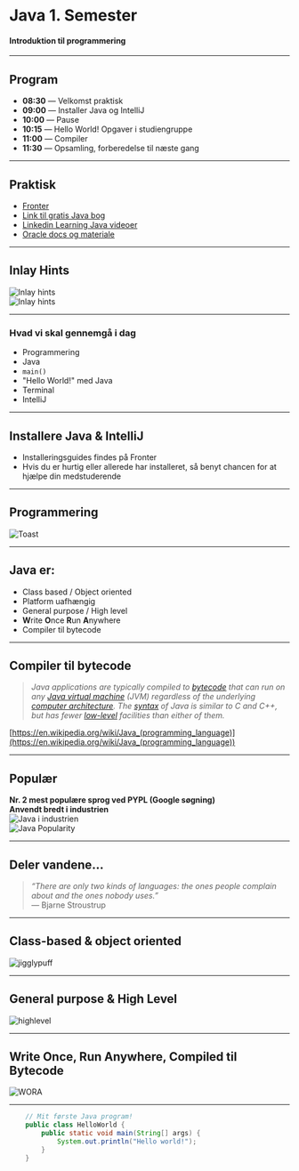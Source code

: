 # Java 1. Semester  
#### Introduktion til programmering

---

## Program
- **08:30** — Velkomst praktisk  
- **09:00** — Installer Java og IntelliJ  
- **10:00** — Pause  
- **10:15** — Hello World! Opgaver i studiengruppe  
- **11:00** — Compiler  
- **11:30** — Opsamling, forberedelse til næste gang  

---

## Praktisk
- [Fronter](https://kea-fronter.itslearning.com/)  
- [Link til gratis Java bog](https://books.trinket.io/thinkjava/)  
- [Linkedin Learning Java videoer](https://www.linkedin.com/learning/learning-java-17/)  
- [Oracle docs og materiale](https://dev.java/learn/)  

---

## Inlay Hints  
![Inlay hints](./slides/img/inlayhints.png)  
![Inlay hints](./slides/img/inlayhints2.png)  

---

### Hvad vi skal gennemgå i dag
- Programmering  
- Java  
- `main()`  
- "Hello World!" med Java  
- Terminal  
- IntelliJ  

---

## Installere Java & IntelliJ  
- Installeringsguides findes på Fronter  
- Hvis du er hurtig eller allerede har installeret, så benyt chancen for at hjælpe din medstuderende  

---

## Programmering  
![Toast](./slides/img/toast.png)  

---

## Java er:
- Class based / Object oriented  
- Platform uafhængig  
- General purpose / High level  
- **W**rite **O**nce **R**un **A**nywhere  
- Compiler til bytecode  

---

## Compiler til bytecode  
> *Java applications are typically compiled to [bytecode](https://en.wikipedia.org/wiki/Java_bytecode) that can run on any [Java virtual machine](https://en.wikipedia.org/wiki/Java_virtual_machine) (JVM) regardless of the underlying [computer architecture](https://en.wikipedia.org/wiki/Computer_architecture). The [syntax](https://en.wikipedia.org/wiki/Syntax_(programming_languages)) of Java is similar to C and C++, but has fewer [low-level](https://en.wikipedia.org/wiki/Low-level_programming_language) facilities than either of them.*

[https://en.wikipedia.org/wiki/Java_(programming_language)](https://en.wikipedia.org/wiki/Java_(programming_language))

---

## Populær  
**Nr. 2 mest populære sprog ved PYPL (Google søgning)**  
**Anvendt bredt i industrien**  
![Java i industrien](./slides/img/javasteder.png)  
![Java Popularity](./slides/img/javaranking.png)  

---

## Deler vandene...  
> *“There are only two kinds of languages: the ones people complain about and the ones nobody uses.”*  
— Bjarne Stroustrup  

---

## **Class-based** & **object oriented**  
![jigglypuff](./slides/img/jigglypuff.png)  

---

## **General purpose** & **High Level**  
![highlevel](./slides/img/highlevel.png)  

---

<!-- .slide: data-auto-animate -->
## Write **Once**, Run **Anywhere**, Compiled til **Bytecode**  
![WORA](./slides/img/wora.png)

---

```java
    // Mit første Java program!
    public class HelloWorld {
        public static void main(String[] args) {
            System.out.println("Hello world!");
        }
    }
```